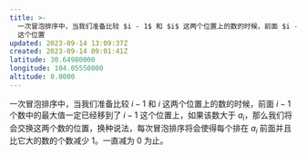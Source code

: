 ```yaml
---
title: >-
  一次冒泡排序中，当我们准备比较 $i - 1$ 和 $i$ 这两个位置上的数的时候，前面 $i - 1$ 个数中的最大值一定已经移到了 $i - 1$
  这个位置
updated: 2023-09-14 13:09:37Z
created: 2023-09-14 09:01:41Z
latitude: 30.64980000
longitude: 104.05550000
altitude: 0.0000
---
```


一次冒泡排序中，当我们准备比较 $i - 1$ 和 $i$ 这两个位置上的数的时候，前面 $i - 1$ 个数中的最大值一定已经移到了 $i - 1$ 这个位置上，如果该数大于 $a_i$，那么我们将会交换这两个数的位置，换种说法，每次冒泡排序将会使得每个排在 $a_i$ 前面并且比它大的数的个数减少 $1$。一直减为 0 为止。 